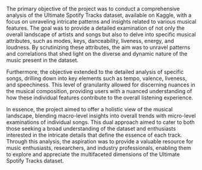 The primary objective of the project was to conduct a comprehensive analysis of the Ultimate Spotify Tracks dataset, available on Kaggle, with a focus on unraveling intricate patterns and insights related to various musical features. The goal was to provide a detailed examination of not only the overall landscape of artists and songs but also to delve into specific musical attributes, such as modes, keys, danceability, liveness, energy, and loudness. By scrutinizing these attributes, the aim was to unravel patterns and correlations that shed light on the diverse and dynamic nature of the music present in the dataset.

Furthermore, the objective extended to the detailed analysis of specific songs, drilling down into key elements such as tempo, valence, liveness, and speechiness. This level of granularity allowed for discerning nuances in the musical composition, providing users with a nuanced understanding of how these individual features contribute to the overall listening experience.

In essence, the project aimed to offer a holistic view of the musical landscape, blending macro-level insights into overall trends with micro-level examinations of individual songs. This dual approach aimed to cater to both those seeking a broad understanding of the dataset and enthusiasts interested in the intricate details that define the essence of each track. Through this analysis, the aspiration was to provide a valuable resource for music enthusiasts, researchers, and industry professionals, enabling them to explore and appreciate the multifaceted dimensions of the Ultimate Spotify Tracks dataset.
